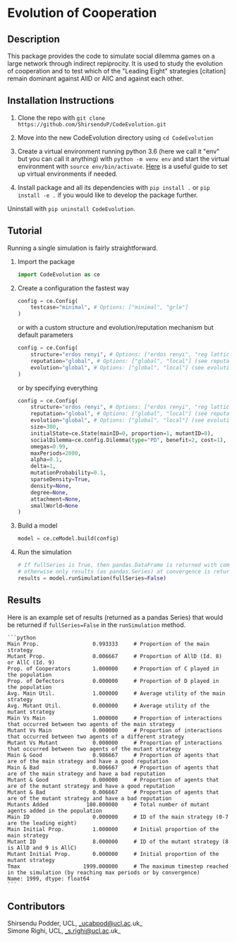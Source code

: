 # Evolution of Cooperation 

## Description 

This package provides the code to simulate social dilemma games on a large network through indirect repiprocity. It is used to study the evolution of cooperation and to test which of the "Leading Eight" strategies [citation] remain dominant against AllD or AllC and against each other. 

## Installation Instructions

1. Clone the repo with `git clone https://github.com/ShirsenduP/CodeEvolution.git`

2. Move into the new CodeEvolution directory using `cd CodeEvolution`

3. Create a virtual environment running python 3.6 (here we call it "env" but you can call it anything) with `python -m venv env` and start the virtual environment with `source env/bin/activate`. [Here](https://itnext.io/virtualenv-with-virtualenvwrapper-on-ubuntu-18-04-goran-aviani-d7b712d906d5) is a useful guide to set up virtual environments if needed.

4. Install package and all its dependencies with `pip install .` or `pip install -e .` if you would like to develop the package further. 

Uninstall with `pip uninstall CodeEvolution`.


## Tutorial

Running a single simulation is fairly straightforward. 

1. Import the package

    ```python
    import CodeEvolution as ce
    ```

2. Create a configuration the fastest way

    ```python
    config = ce.Config(
        testcase="minimal", # Options: ["minimal", "grle"]
    )  
    ```
    
    or with a custom structure and evolution/reputation mechanism but default parameters

    ```python
    config = ce.Config(
        structure="erdos renyi", # Options: ["erdos renyi", "reg lattice", "power law", "small world"] (see models.py)
        reputation="global", # Options: ["global", "local"] (see reputation.py)
        evolution="global", # Options: ["global", "local"] (see evolution.py)
    )  
    ```

    or by specifying everything

    ```python
    config = ce.Config(
        structure="erdos renyi", # Options: ["erdos renyi", "reg lattice", "power law", "small world"] (see models.py)
        reputation="global", # Options: ["global", "local"] (see reputation.py)
        evolution="global", # Options: ["global", "local"] (see evolution.py)
        size=300,
        initialState=ce.State(mainID=0, proportion=1, mutantID=8),
        socialDilemma=ce.config.Dilemma(type="PD", benefit=2, cost=1),
        omegas=0.99,
        maxPeriods=2000,
        alpha=0.1, 
        delta=1,
        mutationProbability=0.1,
        sparseDensity=True,
        density=None,
        degree=None,
        attachment=None,
        smallWorld=None
    )  
    ```


3. Build a model

    ```python
    model = ce.ceModel.build(config)
    ```

4. Run the simulation

    ```python
    # If fullSeries is True, then pandas.DataFrame is returned with complete dataset, 
    # otherwise only results (as pandas.Series) at convergence is returned.
    results = model.runSimulation(fullSeries=False) 
    ```

## Results
Here is an example set of results (returned as a pandas Series) that would be returned if `fullSeries=False` in the `runSimulation` method.

    ```python
    Main Prop.                 0.993333     # Proportion of the main strategy
    Mutant Prop.               0.006667     # Proportion of AllD (Id. 8) or AllC (Id. 9)
    Prop. of Cooperators       1.000000     # Proportion of C played in the population
    Prop. of Defectors         0.000000     # Proportion of D played in the population
    Avg. Main Util.            1.000000     # Average utility of the main strategy
    Avg. Mutant Util.          0.000000     # Average utility of the mutant strategy
    Main Vs Main               1.000000     # Proportion of interactions that occurred between two agents of the main strategy
    Mutant Vs Main             0.000000     # Proportion of interactions that occurred between two agents of a different strategy
    Mutant Vs Mutant           0.000000     # Proportion of interactions that occurred between two agents of the mutant strategy
    Main & Good                0.986667     # Proportion of agents that are of the main strategy and have a good reputation
    Main & Bad                 0.006667     # Proportion of agents that are of the main strategy and have a bad reputation
    Mutant & Good              0.000000     # Proportion of agents that are of the mutant strategy and have a good reputation
    Mutant & Bad               0.006667     # Proportion of agents that are of the mutant strategy and have a bad reputation
    Mutants Added            180.000000     # Total number of mutant agents added in the population
    Main ID                    0.000000     # ID of the main strategy (0-7 are the leading eight)
    Main Initial Prop.         1.000000     # Initial proportion of the main strategy
    Mutant ID                  8.000000     # ID of the mutant strategy (8 is AllD and 9 is AllC)
    Mutant Initial Prop.       0.000000     # Initial proportion of the mutant strategy
    Tmax                    1999.000000     # The maximum timestep reached in the simulation (by reaching max periods or by convergence)
    Name: 1999, dtype: float64
    ```

## Contributors
Shirsendu Podder, UCL, _ucabpod@ucl.ac.uk_ \
Simone Righi, UCL, _s.righi@ucl.ac.uk_ 
